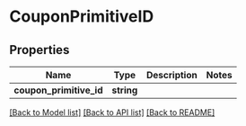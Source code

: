 # CouponPrimitiveID

## Properties
Name | Type | Description | Notes
------------ | ------------- | ------------- | -------------
**coupon_primitive_id** | **string** |  | 

[[Back to Model list]](../README.md#documentation-for-models) [[Back to API list]](../README.md#documentation-for-api-endpoints) [[Back to README]](../README.md)



